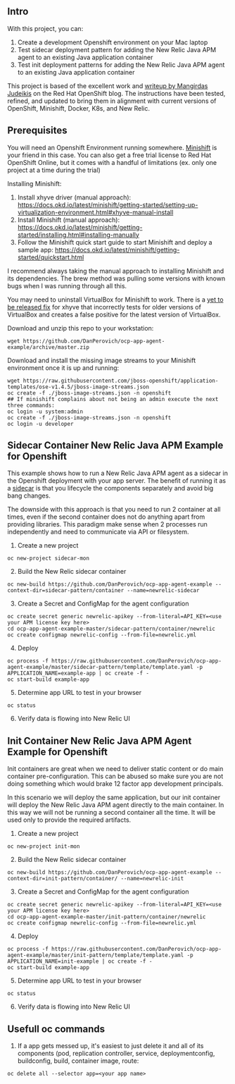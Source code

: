 ## Intro
With this project, you can:
1. Create a development Openshift environment on your Mac laptop
2. Test sidecar deployment pattern for adding the New Relic Java APM agent to an existing Java application container
3. Test init deployment patterns for adding the New Relic Java APM agent to an existing Java application container

This project is based of the excellent work and [writeup by Mangirdas Judeikis](https://blog.openshift.com/patterns-application-augmentation-openshift/) on the Red Hat OpenShift blog.  The instructions have been tested, refined, and updated to bring them in alignment with current versions of OpenShift, Minishift, Docker, K8s, and New Relic.


## Prerequisites 
You will need an Openshift Environment running somewhere. [Minishift](https://github.com/minishift/minishift) is your friend in this case.  You can also get a free trial license to Red Hat OpenShift Online, but it comes with a handful of limitations (ex. only one project at a time during the trial)


Installing Minishift:
1. Install xhyve driver (manual approach): 
https://docs.okd.io/latest/minishift/getting-started/setting-up-virtualization-environment.html#xhyve-manual-install
2. Install Minishift (manual approach): 
https://docs.okd.io/latest/minishift/getting-started/installing.html#installing-manually
3. Follow the Minishift quick start guide to start Minishift and deploy a sample app: https://docs.okd.io/latest/minishift/getting-started/quickstart.html

I recommend always taking the manual approach to installing Minishift and its dependencies.  The brew method was pulling some versions with known bugs when I was running through all this.

You may need to uninstall VirtualBox for Minishift to work.  There is a [yet to be released fix](https://github.com/machine-drivers/docker-machine-driver-xhyve/issues/213) for xhyve that incorrectly tests for older versions of VirtualBox and creates a false positive for the latest version of VirtualBox.

Download and unzip this repo to your workstation:
```
wget https://github.com/DanPerovich/ocp-app-agent-example/archive/master.zip
```

Download and install the missing image streams to your Minishift environment once it is up and running:
```
wget https://raw.githubusercontent.com/jboss-openshift/application-templates/ose-v1.4.5/jboss-image-streams.json
oc create -f ./jboss-image-streams.json -n openshift
## If minishift complains about not being an admin execute the next three commands:
oc login -u system:admin
oc create -f ./jboss-image-streams.json -n openshift
oc login -u developer
```


## Sidecar Container New Relic Java APM Example for Openshift

This example shows how to run a New Relic Java APM agent as a sidecar in the Openshift deployment with your app server. The benefit of running it as a [sidecar](http://blog.kubernetes.io/2015/06/the-distributed-system-toolkit-patterns.html) is that you lifecycle the components separately and avoid big bang changes.

The downside with this approach is that you need to run 2 container at all times, even if the second container does not do anything apart from providing libraries.  This paradigm make sense when 2 processes run independently and need to communicate via API or filesystem. 

1. Create a new project
```
oc new-project sidecar-mon

```
2. Build the New Relic sidecar container
```
oc new-build https://github.com/DanPerovich/ocp-app-agent-example --context-dir=sidecar-pattern/container --name=newrelic-sidecar
```
3. Create a Secret and ConfigMap for the agent configuration
```
oc create secret generic newrelic-apikey --from-literal=API_KEY=<use your APM license key here>
cd ocp-app-agent-example-master/sidecar-pattern/container/newrelic
oc create configmap newrelic-config --from-file=newrelic.yml
```
4. Deploy
```
oc process -f https://raw.githubusercontent.com/DanPerovich/ocp-app-agent-example/master/sidecar-pattern/template/template.yaml -p APPLICATION_NAME=example-app | oc create -f -
oc start-build example-app
```
5. Determine app URL to test in your browser
```
oc status
```
6. Verify data is flowing into New Relic UI


## Init Container New Relic Java APM Agent Example for Openshift

Init containers are great when we need to deliver static content or do main container pre-configuration.  This can be abused so make sure you are not doing something which would brake 12 factor app development principals.

In this scenario we will deploy the same application, but our init container will deploy the New Relic Java APM agent directly to the main container.  In this way we will not be running a second container all the time.  It will be used only to provide the required artifacts. 

1. Create a new project
```
oc new-project init-mon

```
2. Build the New Relic sidecar container
```
oc new-build https://github.com/DanPerovich/ocp-app-agent-example --context-dir=init-pattern/container/ --name=newrelic-init
```
3. Create a Secret and ConfigMap for the agent configuration
```
oc create secret generic newrelic-apikey --from-literal=API_KEY=<use your APM license key here>
cd ocp-app-agent-example-master/init-pattern/container/newrelic
oc create configmap newrelic-config --from-file=newrelic.yml
```
4. Deploy
```
oc process -f https://raw.githubusercontent.com/DanPerovich/ocp-app-agent-example/master/init-pattern/template/template.yaml -p APPLICATION_NAME=init-example | oc create -f -
oc start-build example-app
```
5. Determine app URL to test in your browser
```
oc status
```
6. Verify data is flowing into New Relic UI


## Usefull oc commands
1. If a app gets messed up, it's easiest to just delete it and all of its components (pod, replication controller, service, deploymentconfig, buildconfig, build, container image, route:
```
oc delete all --selector app=<your app name>
```
